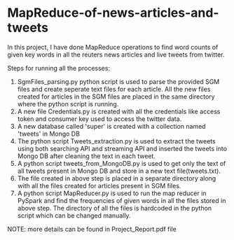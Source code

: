 # MapReduce-of-news-articles-and-tweets
In this project, I have done MapReduce operations to find word counts of given key words in all the reuters news articles and live tweets from twitter. 

Steps for running all the processes:

1. SgmFiles_parsing.py python script is used to parse the provided SGM files and create seperate text files for each article. All the new files created for articles in the SGM files are placed in the same directory where the python script is running.
2. A new file Credentials.py is created with all the credentials like access token and consumer key used to access the twitter data.
3. A new database called 'super' is created with a collection named 'tweets' in Mongo DB
4. The python script Tweets_extraction.py is used to extract the tweets using both searching API and streaming API and inserted the tweets into Mongo DB after cleaning the text in each tweet.
5. A python script tweets_from_MongoDB.py is used to get only the text of all tweets present in Mongo DB and store in a new text file(tweets.txt).
6. The file created in above step is placed in a separate directory along with all the files created for articles present in SGM files.
7. A python script MapReducer.py is used to run the map reducer in PySpark and find the frequencies of given words in all the files stored in above step. The directory of all the files is hardcoded in the python script which can be changed manually.


NOTE: more details can be found in Project_Report.pdf file
